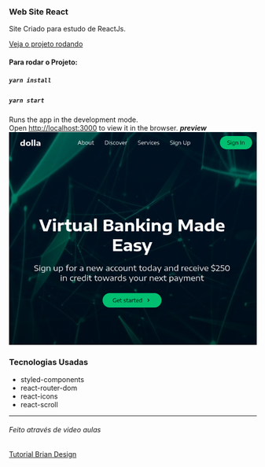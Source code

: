 ### Web Site React

Site Criado para estudo de ReactJs.

[Veja o projeto rodando](https://website-react.claytoncampos.vercel.app/)

#### Para rodar o Projeto:

##### `yarn install`

##### `yarn start`

Runs the app in the development mode.\
Open [http://localhost:3000](http://localhost:3000) to view it in the browser.
**_preview_**
<img src="./preview.png">

### Tecnologias Usadas

- styled-components
- react-router-dom
- react-icons
- react-scroll

---

###### Feito através de video aulas

[Tutorial Brian Design](https://www.codavilla.com/posts/i-built-a-website-in-10-minutes-using-html-and-css)
